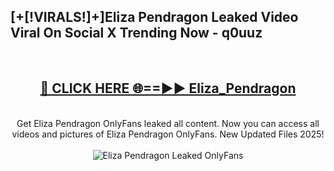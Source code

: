 <h2>[+[!VIRALS!]+]Eliza Pendragon Leaked Video Viral On Social X Trending Now - q0uuz</h2>
<br>
<div align="center">
<h2><a href="https://libra.edu.pl?Eliza_Pendragon" rel="nofollow">🔴 CLICK HERE 🌐==►► Eliza_Pendragon</a></h2>
<br>
Get Eliza Pendragon OnlyFans leaked all content. Now you can access all videos and pictures of Eliza Pendragon OnlyFans. New Updated Files 2025!
<br>
<br>
<a href="https://libra.edu.pl?Eliza_Pendragon" rel="nofollow" data-target="animated-image.originalLink"><img src="https://i.ibb.co.com/WyWwxjT/player-gif2.gif" alt="Eliza Pendragon Leaked OnlyFans" style="max-width: 100%; display: inline-block;" data-target="animated-image.originalImage"></a>
</div>
<br>